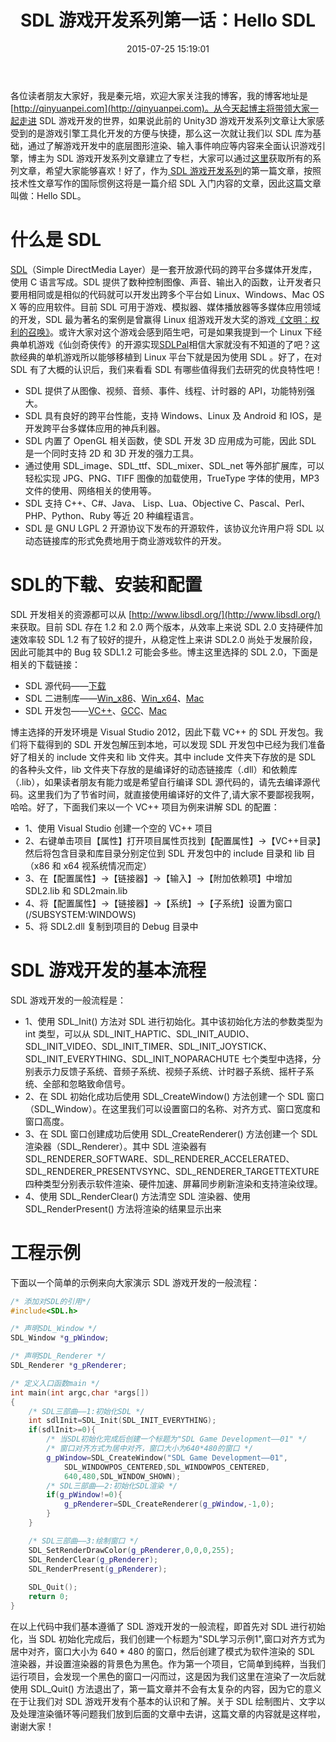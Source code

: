 ﻿---
description: 本文介绍了SDL游戏开发系列的第一篇文章，以"Hello SDL"为主题。SDL是一套开放源代码的跨平台多媒体开发库，提供图像、声音、事件等功能，适用于多种平台。文章详细介绍了SDL的特性和优点，包括跨平台性、支持2D和3D开发、外部扩展库等。另外，还描述了SDL的下载安装配置过程和基本流程，最后通过一个简单示例展示了SDL游戏开发的一般流程。
slug: 183718218
abbrlink: 183718218
categories:
- 游戏开发
date: 2015-07-25 15:19:01
tags:
- SDL
- 游戏
- 图形
- 引擎
- 教程
title: SDL 游戏开发系列第一话：Hello SDL
---

各位读者朋友大家好，我是秦元培，欢迎大家关注我的博客，我的博客地址是[http://qinyuanpei.com](http://qinyuanpei.com)。从今天起博主将带领大家一起走进 SDL 游戏开发的世界，如果说此前的 Unity3D 游戏开发系列文章让大家感受到的是游戏引擎工具化开发的方便与快捷，那么这一次就让我们以 SDL 库为基础，通过了解游戏开发中的底层图形渲染、输入事件响应等内容来全面认识游戏引擎，博主为 SDL 游戏开发系列文章建立了专栏，大家可以通过[这里](http://blog.csdn.net/column/details/sdlgame.html)获取所有的系列文章，希望大家能够喜欢！好了，作为[ SDL 游戏开发系列](http://blog.csdn.net/column/details/sdlgame.html)的第一篇文章，按照技术性文章写作的国际惯例这将是一篇介绍 SDL 入门内容的文章，因此这篇文章叫做：Hello SDL。

<!--more-->

# 什么是 SDL
[SDL](http://www.libsdl.org/)（Simple DirectMedia Layer）是一套开放源代码的跨平台多媒体开发库，使用 C 语言写成。SDL 提供了数种控制图像、声音、输出入的函数，让开发者只要用相同或是相似的代码就可以开发出跨多个平台如 Linux、Windows、Mac OS X 等的应用软件。目前 SDL 可用于游戏、模拟器、媒体播放器等多媒体应用领域的开发，SDL 最为著名的案例是曾赢得 Linux 组游戏开发大奖的游戏[《文明：权利的召唤》](https://en.wikipedia.org/wiki/Civilization:_Call_to_Power)。或许大家对这个游戏会感到陌生吧，可是如果我提到一个 Linux 下经典单机游戏《仙剑奇侠传》的开源实现[SDLPal](http://sdlpal.codeplex.com/)相信大家就没有不知道的了吧？这款经典的单机游戏所以能够移植到 Linux 平台下就是因为使用 SDL 。好了，在对 SDL 有了大概的认识后，我们来看看 SDL 有哪些值得我们去研究的优良特性吧！
*  SDL 提供了从图像、视频、音频、事件、线程、计时器的 API，功能特别强大。
*  SDL 具有良好的跨平台性能，支持 Windows、Linux 及 Android 和 IOS，是开发跨平台多媒体应用的神兵利器。
*  SDL 内置了 OpenGL 相关函数，使 SDL 开发 3D 应用成为可能，因此 SDL 是一个同时支持 2D 和 3D 开发的强力工具。
*  通过使用 SDL_image、SDL_ttf、SDL_mixer、SDL_net 等外部扩展库，可以轻松实现 JPG、PNG、TIFF 图像的加载使用，TrueType 字体的使用，MP3 文件的使用、网络相关的使用等。
*  SDL 支持 C++、C#、Java、 Lisp、Lua、Objective C、Pascal、Perl、 PHP、Python、Ruby 等近 20 种编程语言。
*  SDL 是 GNU LGPL 2 开源协议下发布的开源软件，该协议允许用户将 SDL 以动态链接库的形式免费地用于商业游戏软件的开发。

# SDL的下载、安装和配置
SDL 开发相关的资源都可以从 [http://www.libsdl.org/](http://www.libsdl.org/) 来获取。目前 SDL 存在 1.2 和 2.0 两个版本，从效率上来说 SDL 2.0 支持硬件加速效率较 SDL 1.2 有了较好的提升，从稳定性上来讲 SDL2.0 尚处于发展阶段，因此可能其中的 Bug 较 SDL1.2 可能会多些。博主这里选择的 SDL 2.0，下面是相关的下载链接：
* SDL 源代码——[下载](http://www.libsdl.org/release/SDL2-2.0.3.zip)
* SDL 二进制库——[Win_x86](http://www.libsdl.org/release/SDL2-2.0.3-win32-x86.zip)、[Win_x64](http://www.libsdl.org/release/SDL2-2.0.3-win32-x64.zip)、[Mac](http://www.libsdl.org/release/SDL2-2.0.3.dmg)
* SDL 开发包——[VC++](http://www.libsdl.org/release/SDL2-devel-2.0.3-VC.zip)、[GCC](http://www.libsdl.org/release/SDL2-devel-2.0.3-mingw.tar.gz)、[Mac](http://www.libsdl.org/release/SDL2-2.0.3.dmg)

博主选择的开发环境是 Visual Studio 2012，因此下载 VC++ 的 SDL 开发包。我们将下载得到的 SDL 开发包解压到本地，可以发现 SDL 开发包中已经为我们准备好了相关的 include 文件夹和 lib 文件夹。其中 include 文件夹下存放的是 SDL 的各种头文件，lib 文件夹下存放的是编译好的动态链接库（.dll）和依赖库（.lib），如果读者朋友有能力或是希望自行编译 SDL 源代码的，请先去编译源代码。这里我们为了节省时间，就直接使用编译好的文件了,请大家不要鄙视我啊，哈哈。好了，下面我们来以一个 VC++ 项目为例来讲解 SDL 的配置：
*  1、使用 Visual Studio 创建一个空的 VC++ 项目
*  2、右键单击项目【属性】打开项目属性页找到【配置属性】->【VC++目录】然后将包含目录和库目录分别定位到 SDL 开发包中的 include 目录和 lib 目（x86 和 x64 视系统情况而定）
* 3、在【配置属性】->【链接器】->【输入】->【附加依赖项】中增加 SDL2.lib 和 SDL2main.lib
* 4、将【配置属性】->【链接器】->【系统】->【子系统】设置为窗口 (/SUBSYSTEM:WINDOWS)
* 5、将 SDL2.dll 复制到项目的 Debug 目录中

# SDL 游戏开发的基本流程
SDL 游戏开发的一般流程是：
*  1、使用 SDL_Init() 方法对 SDL 进行初始化。其中该初始化方法的参数类型为 int 类型，可以从 SDL_INIT_HAPTIC、SDL_INIT_AUDIO、SDL_INIT_VIDEO、SDL_INIT_TIMER、SDL_INIT_JOYSTICK、SDL_INIT_EVERYTHING、SDL_INIT_NOPARACHUTE 七个类型中选择，分别表示力反馈子系统、音频子系统、视频子系统、计时器子系统、摇杆子系统、全部和忽略致命信号。
*  2、在 SDL 初始化成功后使用 SDL_CreateWindow() 方法创建一个 SDL 窗口（SDL_Window）。在这里我们可以设置窗口的名称、对齐方式、窗口宽度和窗口高度。
*  3、在 SDL 窗口创建成功后使用 SDL_CreateRenderer() 方法创建一个 SDL 渲染器（SDL_Renderer）。其中 SDL 渲染器有 SDL_RENDERER_SOFTWARE、SDL_RENDERER_ACCELERATED、SDL_RENDERER_PRESENTVSYNC、SDL_RENDERER_TARGETTEXTURE 四种类型分别表示软件渲染、硬件加速、屏幕同步刷新渲染和支持渲染纹理。
*  4、使用 SDL_RenderClear() 方法清空 SDL 渲染器、使用 SDL_RenderPresent() 方法将渲染的结果显示出来

# 工程示例
下面以一个简单的示例来向大家演示 SDL 游戏开发的一般流程：
```cpp
/* 添加对SDL的引用*/
#include<SDL.h>

/* 声明SDL_Window */
SDL_Window *g_pWindow;

/* 声明SDL_Renderer */
SDL_Renderer *g_pRenderer;

/* 定义入口函数main */
int main(int argc,char *args[])
{
	/* SDL三部曲——1:初始化SDL */
	int sdlInit=SDL_Init(SDL_INIT_EVERYTHING);
	if(sdlInit>=0){
		/* 当SDL初始化完成后创建一个标题为"SDL Game Development——01" */
		/* 窗口对齐方式为居中对齐，窗口大小为640*480的窗口 */
		g_pWindow=SDL_CreateWindow("SDL Game Development——01",
			SDL_WINDOWPOS_CENTERED,SDL_WINDOWPOS_CENTERED,
			640,480,SDL_WINDOW_SHOWN);
		/* SDL三部曲——2:初始化SDL渲染 */
		if(g_pWindow!=0){
			g_pRenderer=SDL_CreateRenderer(g_pWindow,-1,0);
		}
	}

	/* SDL三部曲——3:绘制窗口 */
	SDL_SetRenderDrawColor(g_pRenderer,0,0,0,255);
	SDL_RenderClear(g_pRenderer);
	SDL_RenderPresent(g_pRenderer);
	
	SDL_Quit();
	return 0;
}
```
在以上代码中我们基本遵循了 SDL 游戏开发的一般流程，即首先对 SDL 进行初始化，当 SDL 初始化完成后，我们创建一个标题为"SDL学习示例1",窗口对齐方式为居中对齐，窗口大小为 640 * 480 的窗口，然后创建了模式为软件渲染的 SDL 渲染器，并设置渲染器的背景色为黑色。作为第一个项目，它简单到纯粹，当我们运行项目，会发现一个黑色的窗口一闪而过，这是因为我们这里在渲染了一次后就使用 SDL_Quit() 方法退出了，第一篇文章并不会有太复杂的内容，因为它的意义在于让我们对 SDL 游戏开发有个基本的认识和了解。关于 SDL 绘制图片、文字以及处理渲染循环等问题我们放到后面的文章中去讲，这篇文章的内容就是这样啦，谢谢大家！